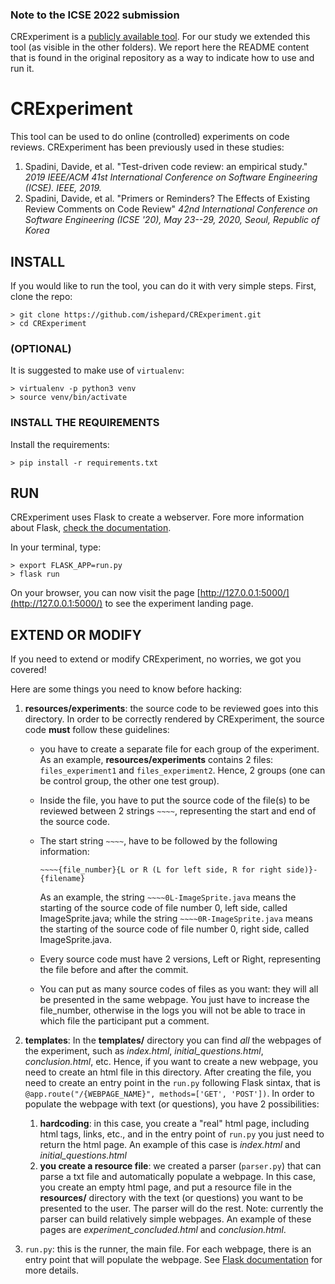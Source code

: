 ### Note to the ICSE 2022 submission

CRExperiment is a [publicly available tool](https://github.com/ishepard/CRExperiment). For our study we extended this tool (as visible in the other folders). We report here the README content that is found in the original repository as a way to indicate how to use and run it.

# CRExperiment
This tool can be used to do online (controlled) experiments on code reviews. CRExperiment has been previously used in these studies:

1. Spadini, Davide, et al. "Test-driven code review: an empirical study." *2019 IEEE/ACM 41st International Conference on Software Engineering (ICSE). IEEE, 2019.*
2. Spadini, Davide, et al. "Primers or Reminders? The Effects of Existing Review Comments on Code Review" *42nd International Conference on Software Engineering (ICSE '20), May 23--29, 2020, Seoul, Republic of Korea*


## INSTALL
If you would like to run the tool, you can do it with very simple steps.
First, clone the repo:

```
> git clone https://github.com/ishepard/CRExperiment.git
> cd CRExperiment
```

### (OPTIONAL)

It is suggested to make use of `virtualenv`:

```
> virtualenv -p python3 venv
> source venv/bin/activate
```

### INSTALL THE REQUIREMENTS

Install the requirements:

```
> pip install -r requirements.txt
```

## RUN
CRExperiment uses Flask to create a webserver. Fore more information about Flask, [check the documentation](http://flask.palletsprojects.com/en/1.1.x/).

In your terminal, type:

```
> export FLASK_APP=run.py
> flask run
```
On your browser, you can now visit the page [http://127.0.0.1:5000/](http://127.0.0.1:5000/) to see the experiment landing page. 

## EXTEND OR MODIFY
If you need to extend or modify CRExperiment, no worries, we got you covered! 

Here are some things you need to know before hacking:

1. **resources/experiments**: the source code to be reviewed goes into this directory. In order to be correctly rendered by CRExperiment, the source code **must** follow these guidelines:
	* you have to create a separate file for each group of the experiment. As an example, **resources/experiments** contains 2 files: `files_experiment1` and `files_experiment2`. Hence, 2 groups (one can be control group, the other one test group).
	* Inside the file, you have to put the source code of the file(s) to be reviewed between 2 strings `~~~~`, representing the start and end of the source code. 
	* The start string `~~~~`, have to be followed by the following information:


		`~~~~{file_number}{L or R (L for left side, R for right side)}-{filename}`
		
		As an example, the string `~~~~0L-ImageSprite.java` means the starting of the source code of file number 0, left side, called ImageSprite.java; while the string `~~~~0R-ImageSprite.java` means the starting of the source code of file number 0, right side, called ImageSprite.java.
		
	* Every source code must have 2 versions, Left or Right, representing the file before and after the commit.
	* You can put as many source codes of files as you want: they will all be presented in the same webpage. You just have to increase the file_number, otherwise in the logs you will not be able to trace in which file the participant put a comment.

2. **templates**: In the **templates/** directory you can find _all_ the webpages of the experiment, such as _index.html_, _initial\_questions.html_, _conclusion.html_, etc. Hence, if you want to create a new webpage, you need to create an html file in this directory. After creating the file, you need to create an entry point in the `run.py` following Flask sintax, that is `@app.route("/{WEBPAGE_NAME}", methods=['GET', 'POST'])`. In order to populate the webpage with text (or questions), you have 2 possibilities:
	
	1. **hardcoding**: in this case, you create a "real" html page, including html tags, links, etc., and in the entry point of `run.py` you just need to return the html page. An example of this case is _index.html_ and _initial\_questions.html_
	2. **you create a resource file**: we created a parser (`parser.py`) that can parse a txt file and automatically populate a webpage. In this case, you create an empty html page, and put a resource file in the **resources/** directory with the text (or questions) you want to be presented to the user. The parser will do the rest. Note: currently the parser can build relatively simple webpages. An example of these pages are _experiment\_concluded.html_ and _conclusion.html_.

3. `run.py`: this is the runner, the main file. For each webpage, there is an entry point that will populate the webpage. See [Flask documentation](http://flask.palletsprojects.com/en/1.1.x/) for more details.
